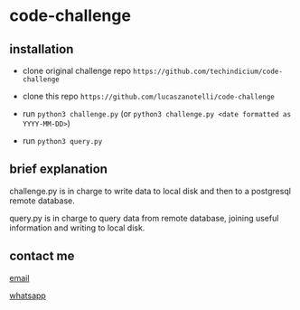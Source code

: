 # code-challenge

## installation
- clone original challenge repo ```https://github.com/techindicium/code-challenge```

- clone this repo ```https://github.com/lucaszanotelli/code-challenge```

- run ```python3 challenge.py``` (or ```python3 challenge.py <date formatted as YYYY-MM-DD>```)

- run ```python3 query.py```

## brief explanation
challenge.py is in charge to write data to local disk and then to a postgresql remote database.

query.py is in charge to query data from remote database, joining useful information and writing to local disk.

## contact me
[email](email:lucas@queromutah.com.br)

[whatsapp](https://wa.me/554891915774)
